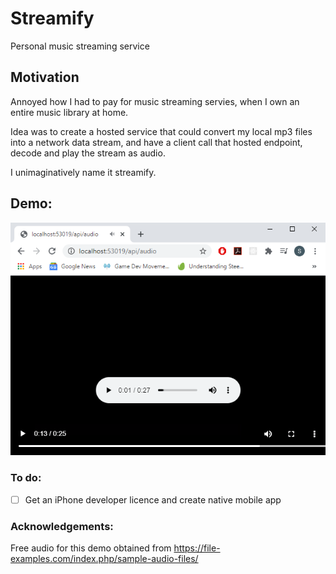 # Streamify
Personal music streaming service


## Motivation
Annoyed how I had to pay for music streaming servies, when I own an entire music library at home.

Idea was to create a hosted service that could convert my local mp3 files into a network data stream,
and have a client call that hosted endpoint, decode and play the stream as audio.

I unimaginatively name it streamify.

## Demo:
[![Watch the video](https://github.com/Bencargs/Streamify/blob/master/Content/preview.png)](https://i.imgur.com/SzLAeu9.mp4)


### To do:
- [ ] Get an iPhone developer licence and create native mobile app

### Acknowledgements:
Free audio for this demo obtained from https://file-examples.com/index.php/sample-audio-files/ 
